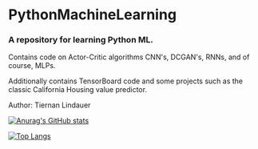 # PythonMachineLearning
### A repository for learning Python ML.

Contains code on Actor-Critic algorithms CNN's, DCGAN's, RNNs, and of course, MLPs.

Additionally contains TensorBoard code and some projects such as the classic California Housing value predictor.

Author: Tiernan Lindauer

<p>

[![Anurag's GitHub stats](https://github-readme-stats.vercel.app/api?username=T-Lind&count_private=true&show_icons=true&theme=synthwave&show_icons=true)](https://github.com/anuraghazra/github-readme-stats)

[![Top Langs](https://github-readme-stats.vercel.app/api/top-langs/?username=T-Lind)](https://github.com/T-Lind)
